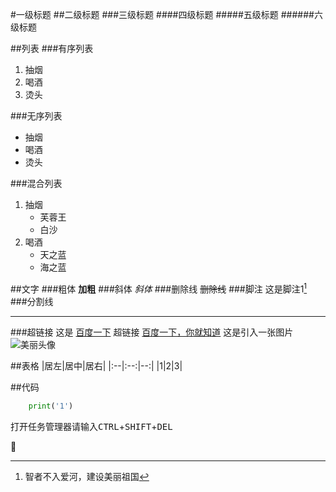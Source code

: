 #一级标题
##二级标题
###三级标题
####四级标题
#####五级标题
######六级标题

##列表
###有序列表
1. 抽烟
2. 喝酒
3. 烫头

###无序列表
* 抽烟
* 喝酒
* 烫头

###混合列表

1. 抽烟
    * 芙蓉王
    * 白沙
2. 喝酒
    * 天之蓝
    * 海之蓝

##文字
###粗体
**加粗**
###斜体
*斜体*
###删除线
~~删除线~~
###脚注
这是脚注1[^footroot]
###分割线
***
###超链接
这是 [百度一下](https://www.baidu.com/) 超链接
[百度一下，你就知道]
这是引入一张图片
![美丽头像](https://img0.baidu.com/it/u=1942253063,3807598283&fm=253&fmt=auto&app=138&f=JPEG?w=500&h=500)

##表格
|居左|居中|居右|
|:--|:--:|--:|
|1|2|3|

##代码
```python
    print('1')
```
打开任务管理器请输入<kbd>CTRL</kbd>+<kbd>SHIFT</kbd>+<kbd>DEL</kbd>

🤪




[^footroot]:智者不入爱河，建设美丽祖国

[百度一下，你就知道]:https://www.baidu.com/